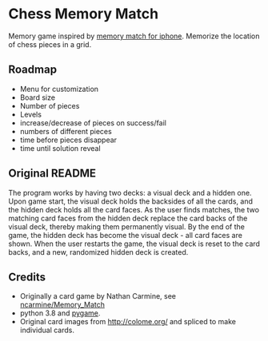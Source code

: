 # Chess Memory Match
Memory game inspired by [memory match for iphone](https://apps.apple.com/ca/app/memory-match-brain-training-memory-games/id1172020731). Memorize the location of chess pieces in a grid.

## Roadmap

* Menu for customization
* Board size
* Number of pieces
* Levels
* increase/decrease of pieces on success/fail
* numbers of different pieces
* time before pieces disappear
* time until solution reveal

## Original README
The program works by having two decks: a visual deck and a hidden one. Upon game start, the visual deck holds the backsides of all the cards, and the hidden deck holds all the card faces. As the user finds matches, the two matching card faces from the hidden deck replace the card backs of the visual deck, thereby making them permanently visual. By the end of the game, the hidden deck has become the visual deck - all card faces are shown. When the user restarts the game, the visual deck is reset to the card backs, and a new, randomized hidden deck is created.

## Credits
* Originally a card game by Nathan Carmine, see [ncarmine/Memory_Match](https://github.com/ncarmine/Memory_Match)
* python 3.8 and [pygame](http://pygame.org/).
* Original card images from http://colome.org/ and spliced to make individual cards.
